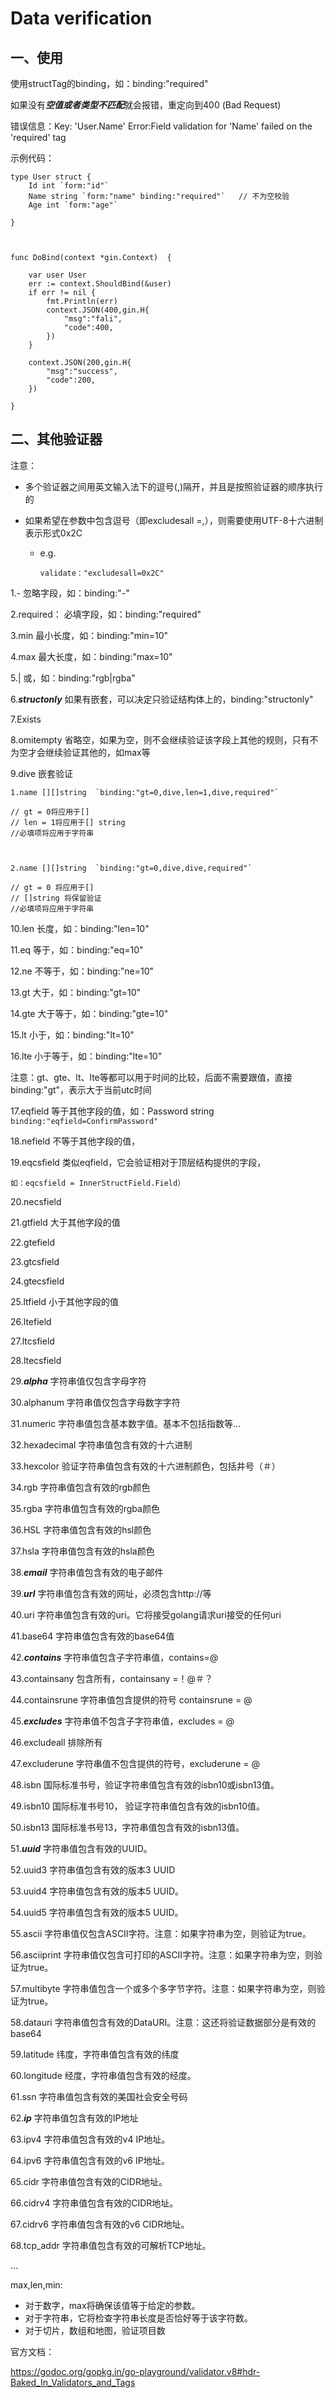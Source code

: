 # Data verification



## 一、使用

使用structTag的binding，如：binding:"required"

如果没有***空值或者类型不匹配***就会报错，重定向到400 (Bad Request)

错误信息：Key: 'User.Name' Error:Field validation for 'Name' failed on the 'required' tag

示例代码：

```
type User struct {
    Id int `form:"id"`
    Name string `form:"name" binding:"required"`   // 不为空校验
    Age int `form:"age"`

}



func DoBind(context *gin.Context)  {

    var user User
    err := context.ShouldBind(&user)
    if err != nil {
        fmt.Println(err)
        context.JSON(400,gin.H{
            "msg":"fali",
            "code":400,
        })
    }

    context.JSON(200,gin.H{
        "msg":"success",
        "code":200,
    })

}
```

## 二、其他验证器

注意：

- 多个验证器之间用英文输入法下的逗号(,)隔开，并且是按照验证器的顺序执行的

- 如果希望在参数中包含逗号（即excludesall =,），则需要使用UTF-8十六进制表示形式0x2C

  - e.g.

    `validate："excludesall=0x2C"`

1.-                     忽略字段，如：binding:"-"

2.required：    必填字段，如：binding:"required"

3.min               最小长度，如：binding:"min=10"

4.max              最大长度，如：binding:"max=10"

5.|                    或，如：binding:"rgb|rgba"

6.***structonly***     如果有嵌套，可以决定只验证结构体上的，binding:"structonly"

7.Exists

8.omitempty  省略空，如果为空，则不会继续验证该字段上其他的规则，只有不为空才会继续验证其他的，如max等

9.dive              嵌套验证

```
1.name [][]string  `binding:"gt=0,dive,len=1,dive,required"`

// gt = 0将应用于[]
// len = 1将应用于[] string
//必填项将应用于字符串



2.name [][]string  `binding:"gt=0,dive,dive,required"`

// gt = 0 将应用于[]
// []string 将保留验证
//必填项将应用于字符串
```

10.len             长度，如：binding:"len=10"

11.eq               等于，如：binding:"eq=10"

12.ne               不等于，如：binding:"ne=10"

13.gt                大于，如：binding:"gt=10"

14.gte                大于等于，如：binding:"gte=10"

15.lt                 小于，如：binding:"lt=10"

16.lte                小于等于，如：binding:"lte=10"

注意：gt、gte、lt、lte等都可以用于时间的比较，后面不需要跟值，直接binding:"gt"，表示大于当前utc时间

17.eqfield           等于其他字段的值，如：Password string `binding:"eqfield=ConfirmPassword"`

18.nefield           不等于其他字段的值，

19.eqcsfield       类似eqfield，它会验证相对于顶层结构提供的字段，

```
如：eqcsfield = InnerStructField.Field）
```

20.necsfield

21.gtfield           大于其他字段的值

22.gtefield

23.gtcsfield

24.gtecsfield

25.ltfield            小于其他字段的值

26.ltefield

27.ltcsfield

28.ltecsfield

29.***alpha***           字符串值仅包含字母字符

30.alphanum    字符串值仅包含字母数字字符

31.numeric       字符串值包含基本数字值。基本不包括指数等...

32.hexadecimal     字符串值包含有效的十六进制

33.hexcolor            验证字符串值包含有效的十六进制颜色，包括井号（＃）

34.rgb                 字符串值包含有效的rgb颜色

35.rgba              字符串值包含有效的rgba颜色

36.HSL               字符串值包含有效的hsl颜色

37.hsla                字符串值包含有效的hsla颜色

38.***email***              字符串值包含有效的电子邮件

39.***url***                  字符串值包含有效的网址，必须包含http://等

40.uri                   字符串值包含有效的uri。它将接受golang请求uri接受的任何uri

41.base64        字符串值包含有效的base64值

42.***contains***       字符串值包含子字符串值，contains=@

43.containsany     包含所有，containsany =！@＃？

44.containsrune     字符串值包含提供的符号   containsrune = @

45.***excludes***          字符串值不包含子字符串值，excludes = @

46.excludeall          排除所有

47.excluderune       字符串值不包含提供的符号，excluderune = @

48.isbn                    国际标准书号，验证字符串值包含有效的isbn10或isbn13值。

49.isbn10                国际标准书号10， 验证字符串值包含有效的isbn10值。

50.isbn13               国际标准书号13，字符串值包含有效的isbn13值。

51.***uuid***                 字符串值包含有效的UUID。

52.uuid3               字符串值包含有效的版本3 UUID

53.uuid4                  字符串值包含有效的版本5 UUID。

54.uuid5                 字符串值包含有效的版本5 UUID。

55.ascii                    字符串值仅包含ASCII字符。注意：如果字符串为空，则验证为true。

56.asciiprint             字符串值仅包含可打印的ASCII字符。注意：如果字符串为空，则验证为true。

57.multibyte             字符串值包含一个或多个多字节字符。注意：如果字符串为空，则验证为true。

58.datauri                 字符串值包含有效的DataURI。注意：这还将验证数据部分是有效的base64

59.latitude                 纬度，字符串值包含有效的纬度

60.longitude              经度，字符串值包含有效的经度。

61.ssn                      字符串值包含有效的美国社会安全号码

62.***ip***                        字符串值包含有效的IP地址

63.ipv4                    字符串值包含有效的v4 IP地址。

64.ipv6                      字符串值包含有效的v6 IP地址。

65.cidr                        字符串值包含有效的CIDR地址。

66.cidrv4                  字符串值包含有效的CIDR地址。

67.cidrv6                  字符串值包含有效的v6 CIDR地址。

68.tcp_addr             字符串值包含有效的可解析TCP地址。

...

max,len,min:

- 对于数字，max将确保该值等于给定的参数。
- 对于字符串，它将检查字符串长度是否恰好等于该字符数。
- 对于切片，数组和地图，验证项目数

官方文档：

https://godoc.org/gopkg.in/go-playground/validator.v8#hdr-Baked_In_Validators_and_Tags